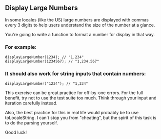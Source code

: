 ## Display Large Numbers

In some locales (like the US) large numbers are displayed with commas every 3 digits to help users understand the size of the number at a glance.

You're going to write a function to format a number for display in that way.

### For example:
```
displayLargeNumber(1234); // "1,234"
displayLargeNumber(1234567); // "1,234,567"
```
### It should also work for string inputs that contain numbers:
```
displayLargeNumber("1234"); // "1,234"
```
This exercise can be great practice for off-by-one errors. For the full benefit, try not to use the test suite too much. Think through your input and iteration carefully instead.

Also, the best practice for this in real life would probably be to use toLocaleString. I can't stop you from "cheating", but the spirit of this task is to do the parsing yourself.

Good luck!